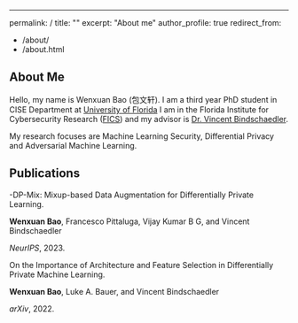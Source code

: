---
permalink: /
title: ""
excerpt: "About me"
author_profile: true
redirect_from: 
  - /about/
  - /about.html

About Me
------
Hello, my name is Wenxuan Bao (包文轩). I am a third year PhD student in CISE Department at [University of Florida](https://www.ufl.edu/)
I am in the Florida Institute for Cybersecurity Research ([FICS](https://fics.institute.ufl.edu/)) and my advisor is [Dr. Vincent Bindschaedler](https://vbinds.ch/). 

My research focuses are Machine Learning Security, Differential Privacy and Adversarial Machine Learning.

<h2 id="publications"> Publications</h2>

-DP-Mix: Mixup-based Data Augmentation for Differentially Private Learning.

<b>Wenxuan Bao</b>, Francesco Pittaluga, Vijay Kumar B G, and Vincent Bindschaedler

*NeurIPS*, 2023.

On the Importance of Architecture and Feature Selection in Differentially Private Machine Learning.

<b>Wenxuan Bao</b>, Luke A. Bauer, and Vincent Bindschaedler

*arXiv*, 2022.




